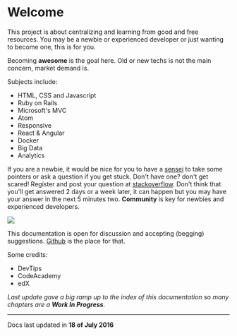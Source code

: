 # Welcome

This project is about centralizing and <span class="highlight">learning</span> from good and <span class="highlight">free</span> resources. You may be a newbie or experienced developer or just wanting to become one, this is for you.

Becoming **awesome** is the goal here. Old or new techs is not the main concern, market demand is.

Subjects include:

- HTML, CSS and Javascript
- Ruby on Rails
- Microsoft's MVC
- Atom
- Responsive
- React & Angular
- Docker
- Big Data
- Analytics

If you are a newbie, it would be nice for you to have a [sensei](https://en.wikipedia.org/wiki/Sensei) to take some pointers or ask a question if you get stuck. Don't have one? don't get scared! Register and post your question at [stackoverflow](http://stackoverflow.com/). Don't think that you'll get answered 2 days or a week later, it can happen but you may have your answer in the next 5 minutes two. __Community__ is key for newbies and experienced developers.

![](/img/much-to-learn.jpg)


This documentation is open for discussion and accepting (begging) suggestions. [Github](https://github.com/tostasqb/qb-docs) is the place for that.

Some credits:

- DevTips
- CodeAcademy
- edX

_Last update gave a big ramp up to the index of this documentation so many chapters are a **Work In Progress**._

---
Docs last updated in **18 of July 2016**
